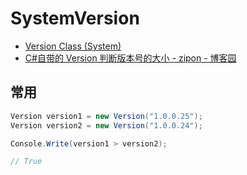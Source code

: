 # SystemVersion

- [Version Class (System)](https://docs.microsoft.com/en-us/dotnet/api/system.version?view=netcore-3.1)
- [C#自带的 Version 判断版本号的大小 - zipon - 博客园](https://www.cnblogs.com/zipon/p/11153210.html)

## 常用

```c#
Version version1 = new Version("1.0.0.25");
Version version2 = new Version("1.0.0.24");

Console.Write(version1 > version2);

// True
```

